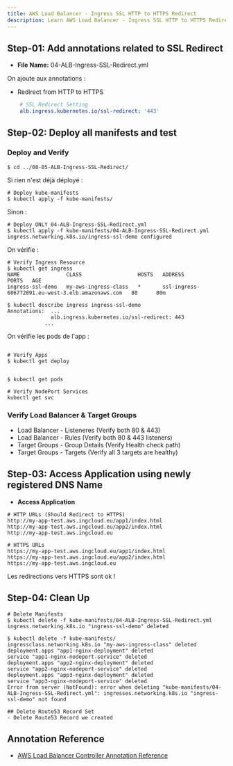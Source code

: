 ```yaml
---
title: AWS Load Balancer - Ingress SSL HTTP to HTTPS Redirect
description: Learn AWS Load Balancer - Ingress SSL HTTP to HTTPS Redirect
---
```


## Step-01: Add annotations related to SSL Redirect
- **File Name:** 04-ALB-Ingress-SSL-Redirect.yml

On ajoute aux annotations :

- Redirect from HTTP to HTTPS
```yaml
    # SSL Redirect Setting
    alb.ingress.kubernetes.io/ssl-redirect: '443'   
```

## Step-02: Deploy all manifests and test

### Deploy and Verify

```
$ cd ../08-05-ALB-Ingress-SSL-Redirect/
```

Si rien n'est déjà déployé :

```t
# Deploy kube-manifests
$ kubectl apply -f kube-manifests/
```

Sinon :

```t
# Deploy ONLY 04-ALB-Ingress-SSL-Redirect.yml
$ kubectl apply -f kube-manifests/04-ALB-Ingress-SSL-Redirect.yml
ingress.networking.k8s.io/ingress-ssl-demo configured
```
On vérifie :

```t
# Verify Ingress Resource
$ kubectl get ingress
NAME               CLASS                  HOSTS   ADDRESS                                             PORTS   AGE
ingress-ssl-demo   my-aws-ingress-class   *       ssl-ingress-606772891.eu-west-3.elb.amazonaws.com   80      80m

$ kubectl describe ingress ingress-ssl-demo
Annotations:  ...
              alb.ingress.kubernetes.io/ssl-redirect: 443
            ...
```

On vérifie les pods de l'app :

```t

# Verify Apps
$ kubectl get deploy


$ kubectl get pods

# Verify NodePort Services
kubectl get svc
```
### Verify Load Balancer & Target Groups
- Load Balancer -  Listeneres (Verify both 80 & 443) 
- Load Balancer - Rules (Verify both 80 & 443 listeners) 
- Target Groups - Group Details (Verify Health check path)
- Target Groups - Targets (Verify all 3 targets are healthy)
 
## Step-03: Access Application using newly registered DNS Name
- **Access Application**
```t
# HTTP URLs (Should Redirect to HTTPS)
http://my-app-test.aws.ingcloud.eu/app1/index.html
http://my-app-test.aws.ingcloud.eu/app2/index.html
http://my-app-test.aws.ingcloud.eu

# HTTPS URLs
https://my-app-test.aws.ingcloud.eu/app1/index.html
https://my-app-test.aws.ingcloud.eu/app2/index.html
https://my-app-test.aws.ingcloud.eu
```

Les redirections vers HTTPS sont ok !


## Step-04: Clean Up
```t
# Delete Manifests
$ kubectl delete -f kube-manifests/04-ALB-Ingress-SSL-Redirect.yml 
ingress.networking.k8s.io "ingress-ssl-demo" deleted

$ kubectl delete -f kube-manifests/
ingressclass.networking.k8s.io "my-aws-ingress-class" deleted
deployment.apps "app1-nginx-deployment" deleted
service "app1-nginx-nodeport-service" deleted
deployment.apps "app2-nginx-deployment" deleted
service "app2-nginx-nodeport-service" deleted
deployment.apps "app3-nginx-deployment" deleted
service "app3-nginx-nodeport-service" deleted
Error from server (NotFound): error when deleting "kube-manifests/04-ALB-Ingress-SSL-Redirect.yml": ingresses.networking.k8s.io "ingress-ssl-demo" not found

## Delete Route53 Record Set
- Delete Route53 Record we created 
```

## Annotation Reference
- [AWS Load Balancer Controller Annotation Reference](https://kubernetes-sigs.github.io/aws-load-balancer-controller/v2.4/guide/ingress/annotations/)



